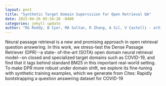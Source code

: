 ```yaml
--- 
layout: post 
title: "Synthetic Target Domain Supervision for Open Retrieval QA" 
date: 2022-04-26 05:34:18 -0400 
categories: jekyll update 
author: "RG Reddy, B Iyer, MA Sultan, R Zhang, A Sil, V Castelli - arXiv preprint arXiv , 2022" 
--- 
```

Neural passage retrieval is a new and promising approach in open retrieval question answering. In this work, we stress-test the Dense Passage Retriever (DPR)--a state- of-the-art (SOTA) open domain neural retrieval model--on closed and specialized target domains such as COVID-19, and find that it lags behind standard BM25 in this important real-world setting. To make DPR more robust under domain shift, we explore its fine-tuning with synthetic training examples, which we generate from Cites: Rapidly bootstrapping a question answering dataset for COVID-19
